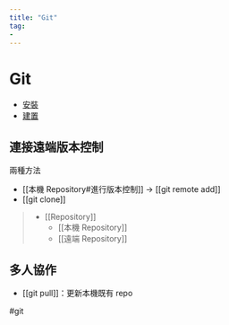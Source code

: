 ```yaml
---
title: "Git"
tag: 
- 
---
```

# Git
- [安裝](不算前端也不算後端/JavaScript/Webpack/詳細/安裝.md)
- [建置](建置.md)


## 連接遠端版本控制
兩種方法
- [[本機 Repository#進行版本控制]] -> [[git remote add]]
- [[git clone]]

>- [[Repository]]
>	- [[本機 Repository]]
>	- [[遠端 Repository]]


## 多人協作
- [[git pull]]：更新本機既有 repo


#git 